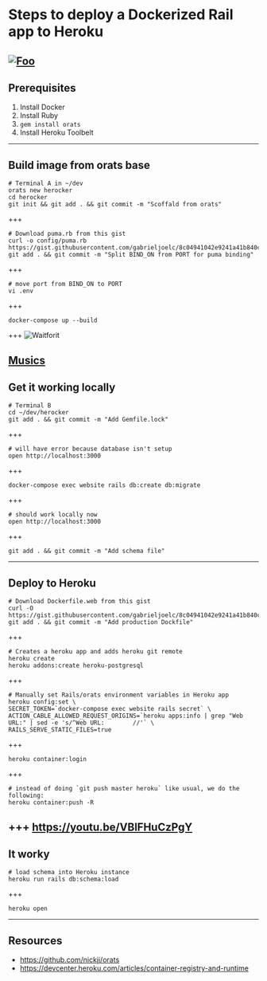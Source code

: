 # Steps to deploy a Dockerized Rail app to Heroku
[![Foo](http://www.google.com.au/images/nav_logo7.png)](http://google.com.au/)
---
## Prerequisites
1. Install Docker
1. Install Ruby
1. `gem install orats`
1. Install Heroku Toolbelt
---
## Build image from orats base
```
# Terminal A in ~/dev
orats new herocker
cd herocker
git init && git add . && git commit -m "Scoffald from orats"
```
+++
```
# Download puma.rb from this gist
curl -o config/puma.rb https://gist.githubusercontent.com/gabrieljoelc/8c04941042e9241a41b840cccf1ad5fb/raw/puma.rb
git add . && git commit -m "Split BIND_ON from PORT for puma binding"
```
+++
```
# move port from BIND_ON to PORT
vi .env
```
+++
```
docker-compose up --build
```
+++
![Waitforit](https://i.pinimg.com/originals/c4/32/6f/c4326fa27456770263a4df5bd9d7a4c3.gif)

[Musics](https://youtu.be/VBlFHuCzPgY)
---
## Get it working locally
```
# Terminal B
cd ~/dev/herocker
git add . && git commit -m "Add Gemfile.lock"
```
+++
```
# will have error because database isn't setup
open http://localhost:3000
```
+++
```
docker-compose exec website rails db:create db:migrate
```
+++
```
# should work locally now
open http://localhost:3000
```
+++
```
git add . && git commit -m "Add schema file"
```
---
## Deploy to Heroku
```
# Download Dockerfile.web from this gist
curl -O https://gist.githubusercontent.com/gabrieljoelc/8c04941042e9241a41b840cccf1ad5fb/raw/Dockerfile.web
git add . && git commit -m "Add production Dockfile"
```
+++
```
# Creates a heroku app and adds heroku git remote
heroku create
heroku addons:create heroku-postgresql
```
+++
```
# Manually set Rails/orats environment variables in Heroku app
heroku config:set \
SECRET_TOKEN=`docker-compose exec website rails secret` \
ACTION_CABLE_ALLOWED_REQUEST_ORIGINS=`heroku apps:info | grep "Web URL:" | sed -e 's/^Web URL:        //'` \
RAILS_SERVE_STATIC_FILES=true
```
+++
```
heroku container:login
```
+++
```
# instead of doing `git push master heroku` like usual, we do the following:
heroku container:push -R
```
+++
https://youtu.be/VBlFHuCzPgY
---
## It worky
```
# load schema into Heroku instance
heroku run rails db:schema:load
```
+++
```
heroku open
```
---
## Resources
- https://github.com/nickjj/orats
- https://devcenter.heroku.com/articles/container-registry-and-runtime
